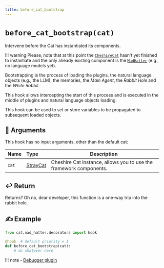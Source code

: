 ```yaml
---
title: before_cat_bootstrap
---
```


# `before_cat_bootstrap(cat)`

Intervene before the Cat has instantiated its components.

!!! warning
    Please, note that at this point the [`CheshireCat`](/docs/API_Documentation/looking_glass/cheshire_cat) hasn't yet finished to instantiate 
    and the only already existing component is the [`MadHatter`](../../../framework/cat-components/cheshire_cat/mad_hatter.md) (e.g., no language models yet).

Bootstrapping is the process of loading the plugins, the natural language objects (e.g., the LLM), the memories,
the *Main Agent*, the *Rabbit Hole* and the *White Rabbit*.

This hook allows intercepting the start of this process and is executed in the middle of plugins and
natural language objects loading.

This hook can be used to set or store variables to be propagated to subsequent loaded objects.

## &#x1F4C4; Arguments

This hook has no input arguments, other than the default cat:

| Name  | Type                                                                    | Description                                                        |
|:------|:------------------------------------------------------------------------|--------------------------------------------------------------------|
| `cat` | [StrayCat](../../../framework/cat-components/cheshire_cat/stray_cat.md) | Cheshire Cat instance, allows you to use the framework components. |

## &#x21A9;&#xFE0F; Return

Returns? Oh no, dear developer, this function is a one-way trip into the rabbit hole.

## &#x270D; Example

```python
from cat.mad_hatter.decorators import hook

@hook  # default priority = 1
def before_cat_bootstrap(cat):
    # do whatever here
```

!!! note
    - [Debugger plugin](https://github.com/sambarza/cc-vscode-debugpy)
